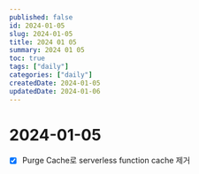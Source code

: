 ```yaml
---
published: false
id: 2024-01-05
slug: 2024-01-05
title: 2024 01 05
summary: 2024 01 05
toc: true
tags: ["daily"]
categories: ["daily"]
createdDate: 2024-01-05
updatedDate: 2024-01-06
---
```


# 2024-01-05

- [X] Purge Cache로 serverless function cache 제거

